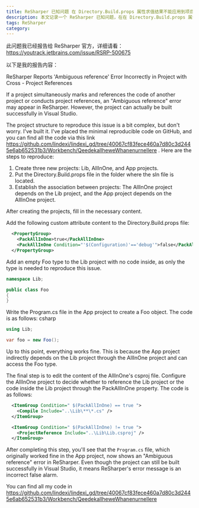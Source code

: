 ```yaml
---
title: ReSharper 已知问题 在 Directory.Build.props 属性求值结果不能应用到项目里
description: 本文记录一个 ReSharper 已知问题，在在 Directory.Build.props 属性求值结果不能应用到项目里，此行为将导致 ReSharper 获取的构建文件与 VisualStudio 不同，导致了可能存在的冲突
tags: ReSharper
category: 
---
```


<!-- CreateTime:2025/06/10 07:01:43 -->

<!-- 发布 -->
<!-- 博客 -->

此问题我已经报告给 ReSharper 官方，详细请看： <https://youtrack.jetbrains.com/issue/RSRP-500675>

以下是我的报告内容：

ReSharper Reports 'Ambiguous reference' Error Incorrectly in Project with Cross - Project References

If a project simultaneously marks and references the code of another project or conducts project references, an "Ambiguous reference" error may appear in ReSharper. However, the project can actually be built successfully in Visual Studio.

The project structure to reproduce this issue is a bit complex, but don't worry. I've built it. I've placed the minimal reproducible code on GitHub, and you can find all the code via this link https://github.com/lindexi/lindexi_gd/tree/40067cf83fece460a7d80c3d2445e6ab652531b3/Workbench/QeedekallheweWhanenurnellere .
Here are the steps to reproduce:

1. Create three new projects: Lib, AllInOne, and App projects.
2. Put the Directory.Build.props file in the folder where the sln file is located.
3. Establish the association between projects: The AllInOne project depends on the Lib project, and the App project depends on the AllInOne project.

After creating the projects, fill in the necessary content.

Add the following custom attribute content to the Directory.Build.props file:

```xml
  <PropertyGroup>
    <PackAllInOne>true</PackAllInOne>
    <PackAllInOne Condition="'$(Configuration)'=='debug'">false</PackAllInOne>
  </PropertyGroup>
```

Add an empty Foo type to the Lib project with no code inside, as only the type is needed to reproduce this issue.

```csharp
namespace Lib;

public class Foo
{
}
```

Write the Program.cs file in the App project to create a Foo object. The code is as follows:
csharp

```csharp
using Lib;

var foo = new Foo();
```

Up to this point, everything works fine. This is because the App project indirectly depends on the Lib project through the AllInOne project and can access the Foo type.

The final step is to edit the content of the AllInOne's csproj file. Configure the AllInOne project to decide whether to reference the Lib project or the code inside the Lib project through the PackAllInOne property. The code is as follows:

```xml
  <ItemGroup Condition=" $(PackAllInOne) == true ">
    <Compile Include="..\Lib\**\*.cs" />
  </ItemGroup>

  <ItemGroup Condition=" $(PackAllInOne) != true ">
    <ProjectReference Include="..\Lib\Lib.csproj" />
  </ItemGroup>
```

After completing this step, you'll see that the `Program.cs` file, which originally worked fine in the App project, now shows an "Ambiguous reference" error in ReSharper. Even though the project can still be built successfully in Visual Studio, it means ReSharper's error message is an incorrect false alarm.

You can find all my code in https://github.com/lindexi/lindexi_gd/tree/40067cf83fece460a7d80c3d2445e6ab652531b3/Workbench/QeedekallheweWhanenurnellere
